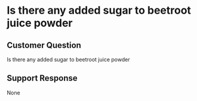 # Is there any added sugar to beetroot juice powder

## Customer Question

Is there any added sugar to beetroot juice powder

## Support Response

None

